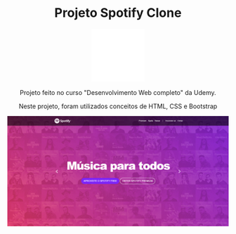 <div align="center">
  <h1>Projeto Spotify Clone</h1> 
  <img width="120px" height="120px" src="imagens/spotify.svg">
  <p>Projeto feito no curso "Desenvolvimento Web completo" da Udemy.</p>
  <p>Neste projeto, foram utilizados conceitos de HTML, CSS e Bootstrap</p>
</div>

<img src="imagens/SpotifyClone - index.png">
